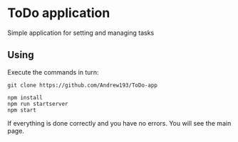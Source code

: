# ToDo application

Simple application for setting and managing tasks

## Using
Execute the commands in turn:
```git
git clone https://github.com/Andrew193/ToDo-app
```
```npm
npm install
npm run startserver
npm start
```
If everything is done correctly and you have no errors. You will see the main page.
